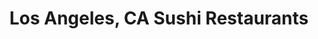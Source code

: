 ---
layout: city
title: Los Angeles, CA Sushi Restaurants
permalink: /california/los-angeles/
stateAbbr: CA
stateName: California
cityName: Los Angeles

---